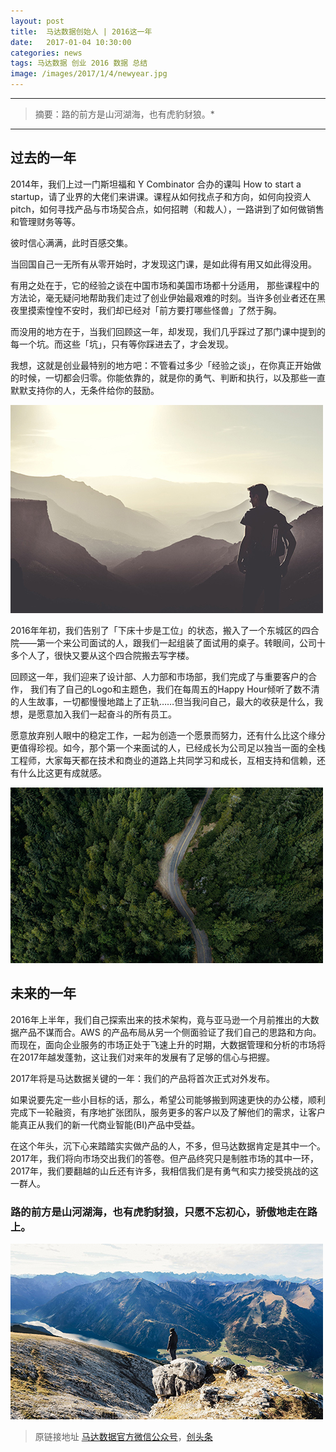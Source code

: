 ```yaml
---
layout: post
title:  马达数据创始人 | 2016这一年
date:   2017-01-04 10:30:00
categories: news
tags: 马达数据 创业 2016 数据 总结 
image: /images/2017/1/4/newyear.jpg
---
```


---------
>摘要：路的前方是山河湖海，也有虎豹豺狼。*

--------


## 过去的一年


2014年，我们上过一门斯坦福和 Y Combinator 合办的课叫 How to start a startup，请了业界的大佬们来讲课。课程从如何找点子和方向，如何向投资人 pitch，如何寻找产品与市场契合点，如何招聘（和裁人），一路讲到了如何做销售和管理财务等等。


彼时信心满满，此时百感交集。

当回国自己一无所有从零开始时，才发现这门课，是如此得有用又如此得没用。
 
有用之处在于，它的经验之谈在中国市场和美国市场都十分适用， 那些课程中的方法论，毫无疑问地帮助我们走过了创业伊始最艰难的时刻。当许多创业者还在黑夜里摸索惶惶不安时，我们却已经对「前方要打哪些怪兽」了然于胸。

而没用的地方在于，当我们回顾这一年，却发现，我们几乎踩过了那门课中提到的每一个坑。而这些「坑」，只有等你踩进去了，才会发现。
 
我想，这就是创业最特别的地方吧：不管看过多少「经验之谈」，在你真正开始做的时候，一切都会归零。你能依靠的，就是你的勇气、判断和执行，以及那些一直默默支持你的人，无条件给你的鼓励。


![alt text](/images/2017/1/4/mountains.jpeg)


2016年年初，我们告别了「下床十步是工位」的状态，搬入了一个东城区的四合院——第一个来公司面试的人，跟我们一起组装了面试用的桌子。转眼间，公司十多个人了，很快又要从这个四合院搬去写字楼。

回顾这一年，我们迎来了设计部、人力部和市场部，我们完成了与重要客户的合作， 我们有了自己的Logo和主题色，我们在每周五的Happy Hour倾听了数不清的人生故事，一切都慢慢地踏上了正轨……但当我问自己，最大的收获是什么，我想，是愿意加入我们一起奋斗的所有员工。

愿意放弃别人眼中的稳定工作，一起为创造一个愿景而努力，还有什么比这个缘分更值得珍视。如今，那个第一个来面试的人，已经成长为公司足以独当一面的全栈工程师，大家每天都在技术和商业的道路上共同学习和成长，互相支持和信赖，还有什么比这更有成就感。


![alt text](/images/2017/1/4/road.jpeg)


## 未来的一年

2016年上半年，我们自己探索出来的技术架构，竟与亚马逊一个月前推出的大数据产品不谋而合。AWS 的产品布局从另一个侧面验证了我们自己的思路和方向。而现在，面向企业服务的市场正处于飞速上升的时期，大数据管理和分析的市场将在2017年越发蓬勃，这让我们对来年的发展有了足够的信心与把握。
 
2017年将是马达数据关键的一年：我们的产品将首次正式对外发布。

如果说要先定一些小目标的话，那么，希望公司能够搬到网速更快的办公楼，顺利完成下一轮融资，有序地扩张团队，服务更多的客户以及了解他们的需求，让客户能真正从我们的新一代商业智能(BI)产品中受益。


在这个年头，沉下心来踏踏实实做产品的人，不多，但马达数据肯定是其中一个。2017年，我们将向市场交出我们的答卷。但产品终究只是制胜市场的其中一环，2017年，我们要翻越的山丘还有许多，我相信我们是有勇气和实力接受挑战的这一群人。

### 路的前方是山河湖海，也有虎豹豺狼，只愿不忘初心，骄傲地走在路上。


![alt text](/images/2017/1/4/lake.jpeg)


> 原链接地址 [马达数据官方微信公众号](http://mp.weixin.qq.com/s/SxwqNqc1_2vG78e-PeDFZw)，[创头条](http://www.ctoutiao.com/119015.html)